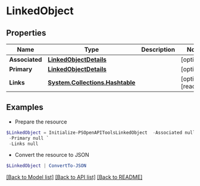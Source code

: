 # LinkedObject
## Properties

Name | Type | Description | Notes
------------ | ------------- | ------------- | -------------
**Associated** | [**LinkedObjectDetails**](LinkedObjectDetails.md) |  | [optional] 
**Primary** | [**LinkedObjectDetails**](LinkedObjectDetails.md) |  | [optional] 
**Links** | [**System.Collections.Hashtable**](SystemCollectionsHashtable.md) |  | [optional] [readonly] 

## Examples

- Prepare the resource
```powershell
$LinkedObject = Initialize-PSOpenAPIToolsLinkedObject  -Associated null `
 -Primary null `
 -Links null
```

- Convert the resource to JSON
```powershell
$LinkedObject | ConvertTo-JSON
```

[[Back to Model list]](../README.md#documentation-for-models) [[Back to API list]](../README.md#documentation-for-api-endpoints) [[Back to README]](../README.md)

